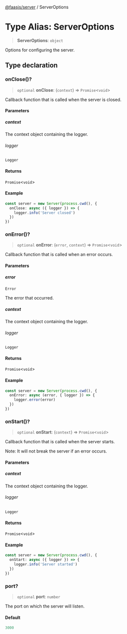 [@faasjs/server](../README.md) / ServerOptions

# Type Alias: ServerOptions

> **ServerOptions**: `object`

Options for configuring the server.

## Type declaration

### onClose()?

> `optional` **onClose**: (`context`) => `Promise`\<`void`\>

Callback function that is called when the server is closed.

#### Parameters

##### context

The context object containing the logger.

###### logger

`Logger`

#### Returns

`Promise`\<`void`\>

#### Example

```ts
const server = new Server(process.cwd(), {
  onClose: async ({ logger }) => {
    logger.info('Server closed')
  })
})
```

### onError()?

> `optional` **onError**: (`error`, `context`) => `Promise`\<`void`\>

Callback function that is called when an error occurs.

#### Parameters

##### error

`Error`

The error that occurred.

##### context

The context object containing the logger.

###### logger

`Logger`

#### Returns

`Promise`\<`void`\>

#### Example

```ts
const server = new Server(process.cwd(), {
  onError: async (error, { logger }) => {
    logger.error(error)
  })
})
```

### onStart()?

> `optional` **onStart**: (`context`) => `Promise`\<`void`\>

Callback function that is called when the server starts.

Note: It will not break the server if an error occurs.

#### Parameters

##### context

The context object containing the logger.

###### logger

`Logger`

#### Returns

`Promise`\<`void`\>

#### Example

```ts
const server = new Server(process.cwd(), {
  onStart: async ({ logger }) => {
    logger.info('Server started')
  })
})
```

### port?

> `optional` **port**: `number`

The port on which the server will listen.

#### Default

```ts
3000
```
